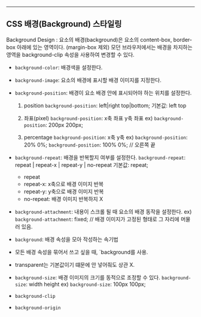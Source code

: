 
  ------------------------------------------------
  CSS 배경(Background) 스타일링
  ------------------------------------------------
  Background Design
  : 요소의 배경(background)은 요소의  content-box, border-box 아래에 있는 영역이다.
  (margin-box 제외)
  모던 브라우저에서는 배경을 차지하는 영역을 background-clip 속성을 사용하여 변경할 수 있다.

*  `background-color`: 배경색을 설정한다.
* `background-image`: 요소의 배경에 표시할 배경 이미지를 지정한다.
* `background-position`: 배경이 요소 배경 안에 표시되어야 하는 위치를 설정한다.
  1. position
    `background-position`: left|right top|bottom;
기본값: left top


  2. 좌표(pixel)
  `background-position`: x축 좌표 y축 좌표
  ex) `background-position`: 200px 200px;


  3. percentage 
  `background-position`: x축 y축
  ex) `background-position`: 20% 0%;
       `background-position`: 100% 0%;
       // 오른쪽 끝


* `background-repeat`: 배경을 반복할지 여부를 설정한다.
`background-repeat`: repeat | repeat-x | repeat-y | no-repeat
기본값: repeat;

  - repeat
  - repeat-x: x축으로 배경 이미지 반복
  - repeat-y: y축으로 배경 이미지 반복
  - no-repeat: 배경 이미지 반복하지 X


* `background-attachment`: 내용이 스크롤 될 때 요소의 배경 동작을 설정한다.
ex) `background-attachment`: fixed;
// 배경 이미지가 고정된 형태로 그 자리에 머물러 있음.


* `background`: 배경 속성을 모아 작성하는 속기법
- 모든 배경 속성을 묶어서 쓰고 싶을 때, `background를 사용.

- transparent는 기본값이기 떄문에 안 넣어줘도 상관 X.


* `background-size`: 배경 이미지의 크기를 동적으로 조정할 수 있다. 
`background-size`: width height
ex) `background-size`: 100px 100px;


* `background-clip`
* `background-origin`
